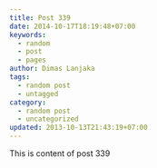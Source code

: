 ```yaml
---
title: Post 339
date: 2014-10-17T18:19:48+07:00
keywords:
  - random
  - post
  - pages
author: Dimas Lanjaka
tags:
  - random post
  - untagged
category:
  - random post
  - uncategorized
updated: 2013-10-13T21:43:19+07:00
---
```

This is content of post 339